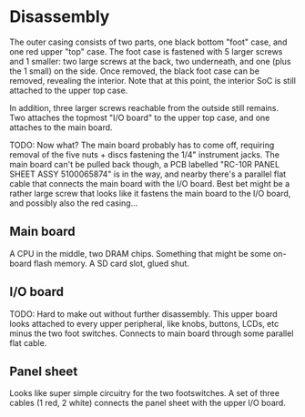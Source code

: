 # Disassembly

The outer casing consists of two parts, one black bottom "foot" case, and one red upper "top" case.
The foot case is fastened with 5 larger screws and 1 smaller: two large screws at the back, two
underneath, and one (plus the 1 small) on the side. Once removed, the black foot case can be
removed, revealing the interior. Note that at this point, the interior SoC is still attached to the
upper top case.

In addition, three larger screws reachable from the outside still remains. Two attaches the topmost
"I/O board" to the upper top case, and one attaches to the main board.

TODO: Now what? The main board probably has to come off, requiring removal of the five nuts + discs
fastening the 1/4" instrument jacks. The main board can't be pulled back though, a PCB labelled
"RC-10R PANEL SHEET ASSY 5100065874" is in the way, and nearby there's a parallel flat cable that
connects the main board with the I/O board. Best bet might be a rather large screw that looks like
it fastens the main board to the I/O board, and possibly also the red casing...

## Main board

A CPU in the middle, two DRAM chips. Something that might be some on-board flash memory. A SD card
slot, glued shut.

## I/O board

TODO: Hard to make out without further disassembly. This upper board looks attached to every upper
peripheral, like knobs, buttons, LCDs, etc minus the two foot switches. Connects to main board
through some parallel flat cable.

## Panel sheet

Looks like super simple circuitry for the two footswitches. A set of three cables (1 red, 2 white)
connects the panel sheet with the upper I/O board.
